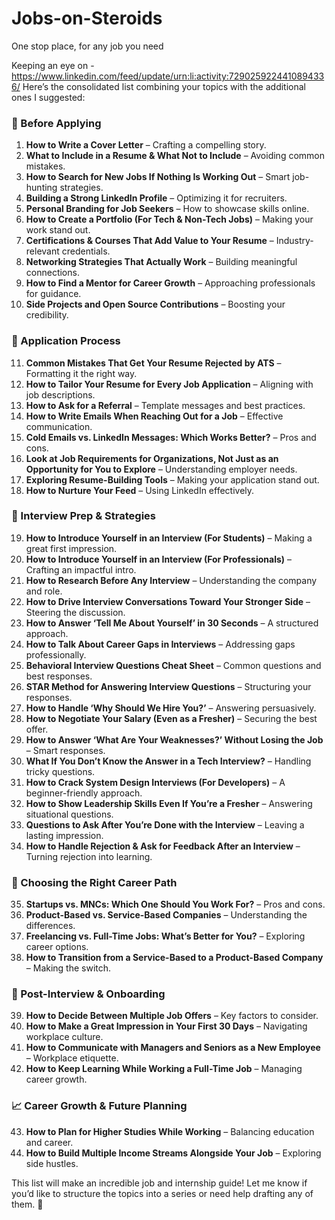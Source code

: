 # Jobs-on-Steroids
One stop place, for any job you need

Keeping an eye on - https://www.linkedin.com/feed/update/urn:li:activity:7290259224410894336/
Here’s the consolidated list combining your topics with the additional ones I suggested:  

### **📌 Before Applying**  
1. **How to Write a Cover Letter** – Crafting a compelling story.  
2. **What to Include in a Resume & What Not to Include** – Avoiding common mistakes.  
3. **How to Search for New Jobs If Nothing Is Working Out** – Smart job-hunting strategies.  
4. **Building a Strong LinkedIn Profile** – Optimizing it for recruiters.  
5. **Personal Branding for Job Seekers** – How to showcase skills online.  
6. **How to Create a Portfolio (For Tech & Non-Tech Jobs)** – Making your work stand out.  
7. **Certifications & Courses That Add Value to Your Resume** – Industry-relevant credentials.  
8. **Networking Strategies That Actually Work** – Building meaningful connections.  
9. **How to Find a Mentor for Career Growth** – Approaching professionals for guidance.  
10. **Side Projects and Open Source Contributions** – Boosting your credibility.  

### **🎯 Application Process**  
11. **Common Mistakes That Get Your Resume Rejected by ATS** – Formatting it the right way.  
12. **How to Tailor Your Resume for Every Job Application** – Aligning with job descriptions.  
13. **How to Ask for a Referral** – Template messages and best practices.  
14. **How to Write Emails When Reaching Out for a Job** – Effective communication.  
15. **Cold Emails vs. LinkedIn Messages: Which Works Better?** – Pros and cons.  
16. **Look at Job Requirements for Organizations, Not Just as an Opportunity for You to Explore** – Understanding employer needs.  
17. **Exploring Resume-Building Tools** – Making your application stand out.  
18. **How to Nurture Your Feed** – Using LinkedIn effectively.  

### **📝 Interview Prep & Strategies**  
19. **How to Introduce Yourself in an Interview (For Students)** – Making a great first impression.  
20. **How to Introduce Yourself in an Interview (For Professionals)** – Crafting an impactful intro.  
21. **How to Research Before Any Interview** – Understanding the company and role.  
22. **How to Drive Interview Conversations Toward Your Stronger Side** – Steering the discussion.  
23. **How to Answer ‘Tell Me About Yourself’ in 30 Seconds** – A structured approach.  
24. **How to Talk About Career Gaps in Interviews** – Addressing gaps professionally.  
25. **Behavioral Interview Questions Cheat Sheet** – Common questions and best responses.  
26. **STAR Method for Answering Interview Questions** – Structuring your responses.  
27. **How to Handle ‘Why Should We Hire You?’** – Answering persuasively.  
28. **How to Negotiate Your Salary (Even as a Fresher)** – Securing the best offer.  
29. **How to Answer ‘What Are Your Weaknesses?’ Without Losing the Job** – Smart responses.  
30. **What If You Don’t Know the Answer in a Tech Interview?** – Handling tricky questions.  
31. **How to Crack System Design Interviews (For Developers)** – A beginner-friendly approach.  
32. **How to Show Leadership Skills Even If You’re a Fresher** – Answering situational questions.  
33. **Questions to Ask After You’re Done with the Interview** – Leaving a lasting impression.  
34. **How to Handle Rejection & Ask for Feedback After an Interview** – Turning rejection into learning.  

### **🏢 Choosing the Right Career Path**  
35. **Startups vs. MNCs: Which One Should You Work For?** – Pros and cons.  
36. **Product-Based vs. Service-Based Companies** – Understanding the differences.  
37. **Freelancing vs. Full-Time Jobs: What’s Better for You?** – Exploring career options.  
38. **How to Transition from a Service-Based to a Product-Based Company** – Making the switch.  

### **🚀 Post-Interview & Onboarding**  
39. **How to Decide Between Multiple Job Offers** – Key factors to consider.  
40. **How to Make a Great Impression in Your First 30 Days** – Navigating workplace culture.  
41. **How to Communicate with Managers and Seniors as a New Employee** – Workplace etiquette.  
42. **How to Keep Learning While Working a Full-Time Job** – Managing career growth.  

### **📈 Career Growth & Future Planning**  
43. **How to Plan for Higher Studies While Working** – Balancing education and career.  
44. **How to Build Multiple Income Streams Alongside Your Job** – Exploring side hustles.  

This list will make an incredible job and internship guide! Let me know if you’d like to structure the topics into a series or need help drafting any of them. 🚀
